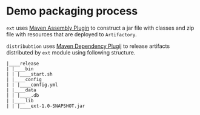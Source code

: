 # Demo packaging process
 

`ext` uses [Maven Assembly Plugin](http://maven.apache.org/plugins/maven-assembly-plugin/usage.html) to construct a jar file with classes and zip file with resources that are deployed to `Artifactory`.

`distribubtion` uses [Maven Dependency Plugij](http://maven.apache.org/plugins/maven-dependency-plugin/examples/copying-artifacts.html) to release artifacts distributed by `ext` module using following structure.

```
|____release
| |____bin
| | |____start.sh
| |____config
| | |____config.yml
| |____data
| | |____.db
| |____lib
| | |____ext-1.0-SNAPSHOT.jar
```